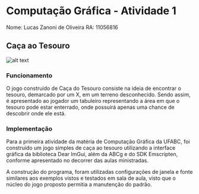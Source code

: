 # Computação Gráfica - Atividade 1

Nome: Lucas Zanoni de Oliveira
RA: 11056816

## Caça ao Tesouro

![alt text](https://www.nattrip.com.br/wp-content/uploads/2017/07/team-building-caca-ao-tesouro-01-1500x430.jpg)

### Funcionamento

O jogo construído de Caça do Tesouro consiste na ideia de encontrar o tesouro, demarcado por um X, em um terreno desconhecido. Sendo assim, é apresentado ao jogador um tabuleiro representando a área em que o tesouro pode estar enterrado, onde possuirá apenas uma chance de descobrir onde ele está.

### Implementação

Para a primeira atividade da matéria de Computação Gráfica da UFABC, foi construído um jogo simples de caça ao tesouro utilizando a interface gráfica da biblioteca Dear ImGui, além da ABCg e do SDK Emscripten, conforme apresentado no decorrer das aulas ministradas.

A construção do programa, foram utilizadas configurações de janela e fonte similares aos exemplos vistos e testados em sala de aula, visto que o núcleo do jogo proposto permitia a manutenção do padrão.




